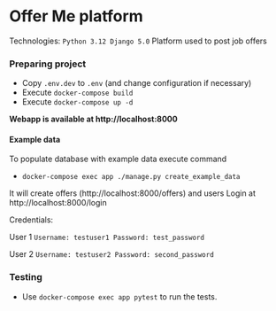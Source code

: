 # Offer Me platform

Technologies: `Python 3.12 Django 5.0`
Platform used to post job offers

### Preparing project

- Copy `.env.dev` to `.env` (and change configuration if necessary)
- Execute `docker-compose build`
- Execute `docker-compose up -d`

**Webapp is available at http://localhost:8000**

#### Example data

To populate database with example data execute command
- ```docker-compose exec app ./manage.py create_example_data```

It will create offers (http://localhost:8000/offers) and users
Login at http://localhost:8000/login


Credentials:

User 1 `Username: testuser1 Password: test_password`

User 2 `Username: testuser2 Password: second_password`

### Testing

* Use `docker-compose exec app pytest` to run the tests.
